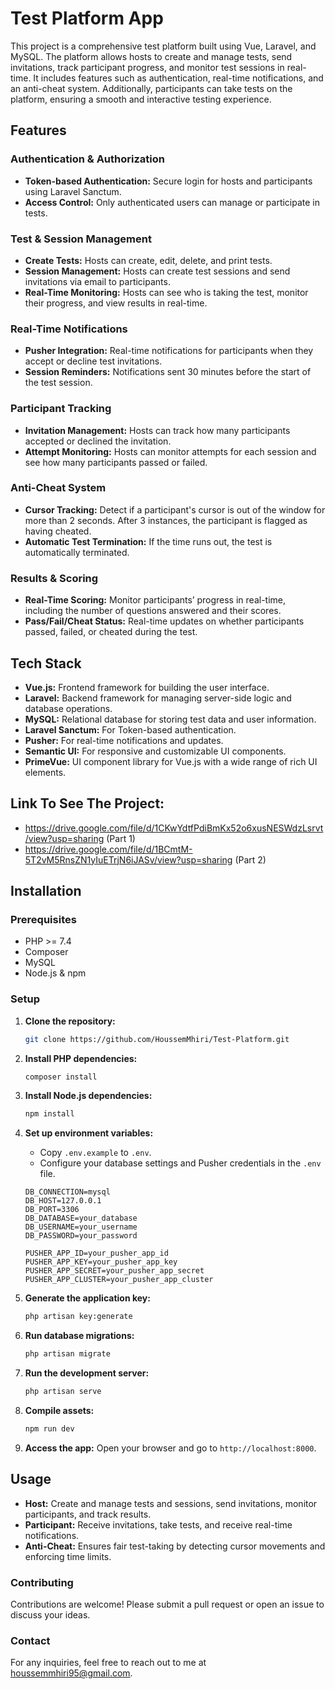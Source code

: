 # Test Platform App

This project is a comprehensive test platform built using Vue, Laravel, and MySQL. The platform allows hosts to create and manage tests, send invitations, track participant progress, and monitor test sessions in real-time. It includes features such as authentication, real-time notifications, and an anti-cheat system. Additionally, participants can take tests on the platform, ensuring a smooth and interactive testing experience.

## Features

### Authentication & Authorization
- **Token-based Authentication:** Secure login for hosts and participants using Laravel Sanctum.
- **Access Control:** Only authenticated users can manage or participate in tests.

### Test & Session Management
- **Create Tests:** Hosts can create, edit, delete, and print tests.
- **Session Management:** Hosts can create test sessions and send invitations via email to participants.
- **Real-Time Monitoring:** Hosts can see who is taking the test, monitor their progress, and view results in real-time.

### Real-Time Notifications
- **Pusher Integration:** Real-time notifications for participants when they accept or decline test invitations.
- **Session Reminders:** Notifications sent 30 minutes before the start of the test session.

### Participant Tracking
- **Invitation Management:** Hosts can track how many participants accepted or declined the invitation.
- **Attempt Monitoring:** Hosts can monitor attempts for each session and see how many participants passed or failed.

### Anti-Cheat System
- **Cursor Tracking:** Detect if a participant's cursor is out of the window for more than 2 seconds. After 3 instances, the participant is flagged as having cheated.
- **Automatic Test Termination:** If the time runs out, the test is automatically terminated.

### Results & Scoring
- **Real-Time Scoring:** Monitor participants’ progress in real-time, including the number of questions answered and their scores.
- **Pass/Fail/Cheat Status:** Real-time updates on whether participants passed, failed, or cheated during the test.

## Tech Stack

- **Vue.js:** Frontend framework for building the user interface.
- **Laravel:** Backend framework for managing server-side logic and database operations.
- **MySQL:** Relational database for storing test data and user information.
- **Laravel Sanctum:** For Token-based authentication.
- **Pusher:** For real-time notifications and updates.
- **Semantic UI:** For responsive and customizable UI components.
- **PrimeVue:** UI component library for Vue.js with a wide range of rich UI elements.

## Link To See The Project:
- https://drive.google.com/file/d/1CKwYdtfPdiBmKx52o6xusNESWdzLsrvt/view?usp=sharing (Part 1)
- https://drive.google.com/file/d/1BCmtM-5T2vM5RnsZN1yIuETrjN6iJASv/view?usp=sharing (Part 2)

## Installation

### Prerequisites

- PHP >= 7.4
- Composer
- MySQL
- Node.js & npm

### Setup

1. **Clone the repository:**

    ```bash
    git clone https://github.com/HoussemMhiri/Test-Platform.git
    ```

2. **Install PHP dependencies:**

    ```bash
    composer install
    ```

3. **Install Node.js dependencies:**

    ```bash
    npm install
    ```

4. **Set up environment variables:**

    - Copy `.env.example` to `.env`.
    - Configure your database settings and Pusher credentials in the `.env` file.

    ```env
    DB_CONNECTION=mysql
    DB_HOST=127.0.0.1
    DB_PORT=3306
    DB_DATABASE=your_database
    DB_USERNAME=your_username
    DB_PASSWORD=your_password

    PUSHER_APP_ID=your_pusher_app_id
    PUSHER_APP_KEY=your_pusher_app_key
    PUSHER_APP_SECRET=your_pusher_app_secret
    PUSHER_APP_CLUSTER=your_pusher_app_cluster
    ```

5. **Generate the application key:**

    ```bash
    php artisan key:generate
    ```

6. **Run database migrations:**

    ```bash
    php artisan migrate
    ```

7. **Run the development server:**

    ```bash
    php artisan serve
    ```

8. **Compile assets:**

    ```bash
    npm run dev
    ```

9. **Access the app:** Open your browser and go to `http://localhost:8000`.

## Usage

- **Host:** Create and manage tests and sessions, send invitations, monitor participants, and track results.
- **Participant:** Receive invitations, take tests, and receive real-time notifications.
- **Anti-Cheat:** Ensures fair test-taking by detecting cursor movements and enforcing time limits.

### Contributing
Contributions are welcome! Please submit a pull request or open an issue to discuss your ideas.
 
### Contact
For any inquiries, feel free to reach out to me at houssemmhiri95@gmail.com.
